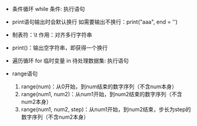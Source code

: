 - 条件循环
  while 条件:
	  执行语句

- print语句输出时会默认换行
  如需要输出不换行：print("aaa", end = '')

- 制表符：\t
  作用：对齐多行字符串

- print()：输出空字符串，即获得一个换行

- 遍历循环
  for 临时变量 in 待处理数据集:
	  执行语句

- range语句
	1. range(num)：从0开始，到num结束的数字序列（不含num本身）
	2. range(num1, num2)：从num1开始，到num2结束的数字序列（不含num2本身）
	3. range(num1, num2, step)：从num1开始，到num2结束，步长为step的数字序列（不含num2本身）